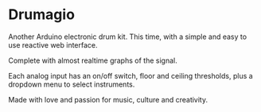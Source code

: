 



# Drumagio

Another Arduino electronic drum kit.
This time, with a simple and easy to use reactive web interface. 

Complete with almost realtime graphs of the signal.

Each analog input has an on/off switch, floor and ceiling thresholds, plus a dropdown menu to select instruments.

Made with love and passion for music, culture and creativity.
